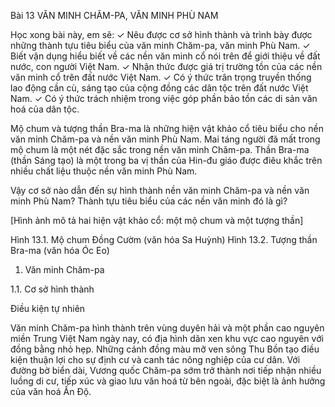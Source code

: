 Bài 13 VĂN MINH CHĂM-PA, VĂN MINH PHÙ NAM

Học xong bài này, em sẽ:
✓ Nêu được cơ sở hình thành và trình bày được những thành tựu tiêu biểu của văn minh Chăm-pa, văn minh Phù Nam.
✓ Biết vận dụng hiểu biết về các nền văn minh cổ nói trên để giới thiệu về đất nước, con người Việt Nam.
✓ Nhận thức được giá trị trường tồn của các nền văn minh cổ trên đất nước Việt Nam.
✓ Có ý thức trân trọng truyền thống lao động cần cù, sáng tạo của cộng đồng các dân tộc trên đất nước Việt Nam.
✓ Có ý thức trách nhiệm trong việc góp phần bảo tồn các di sản văn hoá của dân tộc.

Mộ chum và tượng thần Bra-ma là những hiện vật khảo cổ tiêu biểu cho nền văn minh Chăm-pa và nền văn minh Phù Nam. Mai táng người đã mất trong mộ chum là một nét đặc sắc trong nền văn minh Chăm-pa. Thần Bra-ma (thần Sáng tạo) là một trong ba vị thần của Hin-đu giáo được điêu khắc trên nhiều chất liệu thuộc nền văn minh Phù Nam.

Vậy cơ sở nào dẫn đến sự hình thành nền văn minh Chăm-pa và nền văn minh Phù Nam? Thành tựu tiêu biểu của các nền văn minh đó là gì?

[Hình ảnh mô tả hai hiện vật khảo cổ: một mộ chum và một tượng thần]

Hình 13.1. Mộ chum Đồng Cườm (văn hóa Sa Huỳnh)
Hình 13.2. Tượng thần Bra-ma (văn hóa Óc Eo)

1. Văn minh Chăm-pa

1.1. Cơ sở hình thành

Điều kiện tự nhiên

Văn minh Chăm-pa hình thành trên vùng duyên hải và một phần cao nguyên miền Trung Việt Nam ngày nay, có địa hình dãn xen khu vực cao nguyên với đồng bằng nhỏ hẹp. Những cánh đồng màu mỡ ven sông Thu Bồn tạo điều kiện thuận lợi cho sự định cư và canh tác nông nghiệp của cư dân. Với đường bờ biển dài, Vương quốc Chăm-pa sớm trở thành nơi tiếp nhận nhiều luồng di cư, tiếp xúc và giao lưu văn hoá từ bên ngoài, đặc biệt là ảnh hưởng của văn hoá Ấn Độ.